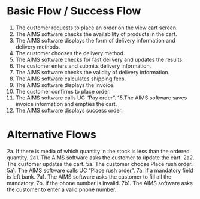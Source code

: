 # Basic Flow / Success Flow
1. The customer requests to place an order on the view cart screen.
2. The AIMS software checks the availability of products in the cart.
3. The AIMS software displays the form of delivery information and delivery methods.
4. The customer chooses the delivery method.
5. The AIMS software checks for fast delivery and updates the results.
6. The customer enters and submits delivery information.
7. The AIMS software checks the validity of delivery information.
8. The AIMS software calculates shipping fees.
9. The AIMS software displays the invoice.
10. The customer confirms to place order.
14. The AIMS software calls UC “Pay order”.
15.The AIMS software saves invoice information and empties the cart.
16. The AIMS software displays success order.

# Alternative Flows
2a. If there is media of which quantity in the stock is less than the ordered quantity.
2a1. The AIMS software asks the customer to update the cart.
2a2. The customer updates the cart.
5a. The customer choose Place rush order.
5a1. The AIMS software calls UC “Place rush order”.
7a. If a mandatory field is left bank.
7a1. The AIMS software asks the customer to fill all the mandatory.
7b. If the phone number is invalid.
7b1. The AIMS software asks the customer to enter a valid phone number.
